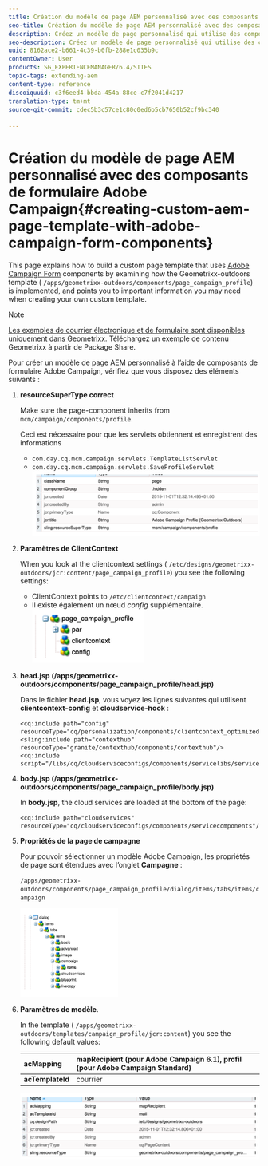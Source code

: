 ```yaml
---
title: Création du modèle de page AEM personnalisé avec des composants de formulaire Adobe Campaign
seo-title: Création du modèle de page AEM personnalisé avec des composants de formulaire Adobe Campaign
description: Créez un modèle de page personnalisé qui utilise des composants de formulaire Adobe Campaign.
seo-description: Créez un modèle de page personnalisé qui utilise des composants de formulaire Adobe Campaign.
uuid: 8162ace2-b661-4c39-b0fb-288e1c035b9c
contentOwner: User
products: SG_EXPERIENCEMANAGER/6.4/SITES
topic-tags: extending-aem
content-type: reference
discoiquuid: c3f6eed4-bbda-454a-88ce-c7f2041d4217
translation-type: tm+mt
source-git-commit: cdec5b3c57ce1c80c0ed6b5cb7650b52cf9bc340

---
```



# Création du modèle de page AEM personnalisé avec des composants de formulaire Adobe Campaign{#creating-custom-aem-page-template-with-adobe-campaign-form-components}

This page explains how to build a custom page template that uses [Adobe Campaign Form](/help/sites-authoring/adobe-campaign-components.md) components by examining how the Geometrixx-outdoors template ( `/apps/geometrixx-outdoors/components/page_campaign_profile`) is implemented, and points you to important information you may need when creating your own custom template.

>[!NOTE]
>
>[Les exemples de courrier électronique et de formulaire sont disponibles uniquement dans Geometrixx](/help/sites-developing/we-retail.md). Téléchargez un exemple de contenu Geometrixx à partir de Package Share.

Pour créer un modèle de page AEM personnalisé à l’aide de composants de formulaire Adobe Campaign, vérifiez que vous disposez des éléments suivants :

1. **resourceSuperType correct**

   Make sure the page-component inherits from `mcm/campaign/components/profile`.

   Ceci est nécessaire pour que les servlets obtiennent et enregistrent des informations

   * `com.day.cq.mcm.campaign.servlets.TemplateListServlet`
   * `com.day.cq.mcm.campaign.servlets.SaveProfileServlet`
   ![chlimage_1-201](assets/chlimage_1-201.png)

1. **Paramètres de ClientContext**

   When you look at the clientcontext settings ( `/etc/designs/geometrixx-outdoors/jcr:content/page_campaign_profile`) you see the following settings:

   * ClientContext points to `/etc/clientcontext/campaign`
   * Il existe également un nœud *config* supplémentaire.
   ![chlimage_1-202](assets/chlimage_1-202.png)

1. **head.jsp (/apps/geometrixx-outdoors/components/page_campaign_profile/head.jsp)**

   Dans le fichier **head.jsp**, vous voyez les lignes suivantes qui utilisent **clientcontext-config** et **cloudservice-hook** :

   ```
   <cq:include path="config" resourceType="cq/personalization/components/clientcontext_optimized/config"/>
   <sling:include path="contexthub" resourceType="granite/contexthub/components/contexthub"/>
   <cq:include script="/libs/cq/cloudserviceconfigs/components/servicelibs/servicelibs.jsp"/>
   ```

1. **body.jsp (/apps/geometrixx-outdoors/components/page_campaign_profile/body.jsp)**

   In **body.jsp**, the cloud services are loaded at the bottom of the page:

   ```
   <cq:include path="cloudservices" resourceType="cq/cloudserviceconfigs/components/servicecomponents"/>
   ```

1. **Propriétés de la page de campagne**

   Pour pouvoir sélectionner un modèle Adobe Campaign, les propriétés de page sont étendues avec l’onglet **Campagne** :

   `/apps/geometrixx-outdoors/components/page_campaign_profile/dialog/items/tabs/items/campaign`

   ![chlimage_1-203](assets/chlimage_1-203.png)

1. **Paramètres de modèle**.

   In the template ( `/apps/geometrixx-outdoors/templates/campaign_profile/jcr:content`) you see the following default values:

   | **acMapping** | mapRecipient (pour Adobe Campaign 6.1), profil (pour Adobe Campaign Standard) |
   |---|---|
   | **acTemplateId** | courrier |

   ![chlimage_1-204](assets/chlimage_1-204.png)

